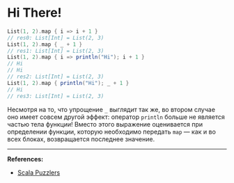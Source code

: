 # Hi There!

```scala
List(1, 2).map { i => i + 1 }
// res0: List[Int] = List(2, 3)
List(1, 2).map { _ + 1 }
// res1: List[Int] = List(2, 3)
List(1, 2).map { i => println("Hi"); i + 1 }
// Hi
// Hi
// res2: List[Int] = List(2, 3)
List(1, 2).map { println("Hi"); _ + 1 }
// Hi
// res3: List[Int] = List(2, 3)
```

Несмотря на то, что упрощение `_` выглядит так же, во втором случае оно имеет совсем другой эффект: 
оператор `println` больше не является частью тела функции! 
Вместо этого выражение оценивается при определении функции, которую необходимо передать `map` — 
как и во всех блоках, возвращается последнее значение.


---

**References:**
- [Scala Puzzlers](https://scalapuzzlers.com/index.html#pzzlr-001)
